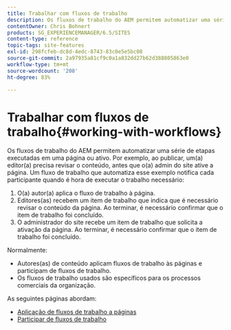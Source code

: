 ```yaml
---
title: Trabalhar com fluxos de trabalho
description: Os fluxos de trabalho do AEM permitem automatizar uma série de etapas executadas em uma página ou ativo. Por exemplo, ao publicar, um(a) editor(a) precisa revisar o conteúdo, antes que o(a) admin do site ative a página. Um fluxo de trabalho que automatiza esse exemplo notifica cada participante quando é hora de executar o trabalho necessário.
contentOwner: Chris Bohnert
products: SG_EXPERIENCEMANAGER/6.5/SITES
content-type: reference
topic-tags: site-features
exl-id: 298fcfeb-dc8d-4edc-8743-83c0e5e5bc08
source-git-commit: 2a97935a81cf9c0a1a832dd27b62d388805863e0
workflow-type: tm+mt
source-wordcount: '208'
ht-degree: 83%

---
```


# Trabalhar com fluxos de trabalho{#working-with-workflows}

Os fluxos de trabalho do AEM permitem automatizar uma série de etapas executadas em uma página ou ativo. Por exemplo, ao publicar, um(a) editor(a) precisa revisar o conteúdo, antes que o(a) admin do site ative a página. Um fluxo de trabalho que automatiza esse exemplo notifica cada participante quando é hora de executar o trabalho necessário:

1. O(a) autor(a) aplica o fluxo de trabalho à página.
1. Editores(as) recebem um item de trabalho que indica que é necessário revisar o conteúdo da página. Ao terminar, é necessário confirmar que o item de trabalho foi concluído.
1. O administrador do site recebe um item de trabalho que solicita a ativação da página. Ao terminar, é necessário confirmar que o item de trabalho foi concluído.

Normalmente:

* Autores(as) de conteúdo aplicam fluxos de trabalho às páginas e participam de fluxos de trabalho.
* Os fluxos de trabalho usados são específicos para os processos comerciais da organização.

As seguintes páginas abordam:

* [Aplicação de fluxos de trabalho a páginas](/help/sites-classic-ui-authoring/classic-workflows-applying.md)
* [Participar de fluxos de trabalho](/help/sites-classic-ui-authoring/classic-workflows-participating.md)
